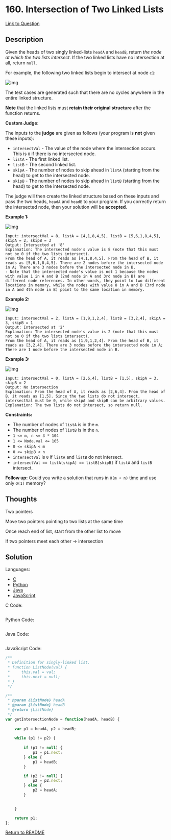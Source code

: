 # 160. Intersection of Two Linked Lists
[Link to Question](https://leetcode.com/problems/intersection-of-two-linked-lists/)



## Description

Given the heads of two singly linked-lists `headA` and `headB`, return *the node at which the two lists intersect*. If the two linked lists have no intersection at all, return `null`.

For example, the following two linked lists begin to intersect at node `c1`:

![img](https://assets.leetcode.com/uploads/2021/03/05/160_statement.png)

The test cases are generated such that there are no cycles anywhere in the entire linked structure.

**Note** that the linked lists must **retain their original structure** after the function returns.

**Custom Judge:**

The inputs to the **judge** are given as follows (your program is **not** given these inputs):

- `intersectVal` - The value of the node where the intersection occurs. This is `0` if there is no intersected node.
- `listA` - The first linked list.
- `listB` - The second linked list.
- `skipA` - The number of nodes to skip ahead in `listA` (starting from the head) to get to the intersected node.
- `skipB` - The number of nodes to skip ahead in `listB` (starting from the head) to get to the intersected node.

The judge will then create the linked structure based on these inputs and pass the two heads, `headA` and `headB` to your program. If you correctly return the intersected node, then your solution will be **accepted**.

 

**Example 1:**

![img](https://assets.leetcode.com/uploads/2021/03/05/160_example_1_1.png)

```
Input: intersectVal = 8, listA = [4,1,8,4,5], listB = [5,6,1,8,4,5], skipA = 2, skipB = 3
Output: Intersected at '8'
Explanation: The intersected node's value is 8 (note that this must not be 0 if the two lists intersect).
From the head of A, it reads as [4,1,8,4,5]. From the head of B, it reads as [5,6,1,8,4,5]. There are 2 nodes before the intersected node in A; There are 3 nodes before the intersected node in B.
- Note that the intersected node's value is not 1 because the nodes with value 1 in A and B (2nd node in A and 3rd node in B) are different node references. In other words, they point to two different locations in memory, while the nodes with value 8 in A and B (3rd node in A and 4th node in B) point to the same location in memory.
```

**Example 2:**

![img](https://assets.leetcode.com/uploads/2021/03/05/160_example_2.png)

```
Input: intersectVal = 2, listA = [1,9,1,2,4], listB = [3,2,4], skipA = 3, skipB = 1
Output: Intersected at '2'
Explanation: The intersected node's value is 2 (note that this must not be 0 if the two lists intersect).
From the head of A, it reads as [1,9,1,2,4]. From the head of B, it reads as [3,2,4]. There are 3 nodes before the intersected node in A; There are 1 node before the intersected node in B.
```

**Example 3:**

![img](https://assets.leetcode.com/uploads/2021/03/05/160_example_3.png)

```
Input: intersectVal = 0, listA = [2,6,4], listB = [1,5], skipA = 3, skipB = 2
Output: No intersection
Explanation: From the head of A, it reads as [2,6,4]. From the head of B, it reads as [1,5]. Since the two lists do not intersect, intersectVal must be 0, while skipA and skipB can be arbitrary values.
Explanation: The two lists do not intersect, so return null.
```

 

**Constraints:**

- The number of nodes of `listA` is in the `m`.
- The number of nodes of `listB` is in the `n`.
- `1 <= m, n <= 3 * 104`
- `1 <= Node.val <= 105`
- `0 <= skipA < m`
- `0 <= skipB < n`
- `intersectVal` is `0` if `listA` and `listB` do not intersect.
- `intersectVal == listA[skipA] == listB[skipB]` if `listA` and `listB` intersect.

 

**Follow up:** Could you write a solution that runs in `O(m + n)` time and use only `O(1)` memory?



## Thoughts

Two pointers



Move two pointers pointing to two lists at the same time

Once reach end of list, start from the other list to move

If two pointers meet each other -> intersection





## Solution

Languages:

- [C](#C)
- [Python](#python)
- [Java](#java)
- [JavaScript](#JavaScript)

<div id="C"></div>C Code:

```C

```

<div id="python"></div>Python Code:

```python

```

<div id="java"></div>Java Code:

```java

```

<div id="javascript"></div>JavaScript Code:

```javascript
/**
 * Definition for singly-linked list.
 * function ListNode(val) {
 *     this.val = val;
 *     this.next = null;
 * }
 */

/**
 * @param {ListNode} headA
 * @param {ListNode} headB
 * @return {ListNode}
 */
var getIntersectionNode = function(headA, headB) {
    
    var p1 = headA, p2 = headB;
    
    while (p1 != p2) {
        
        if (p1 != null) {
            p1 = p1.next;
        } else {
            p1 = headB;
        }

        if (p2 != null) {
            p2 = p2.next;
        } else {
            p2 = headA;
        }

        
    }

    return p1;
};
```

[Return to README](./../README.md)

